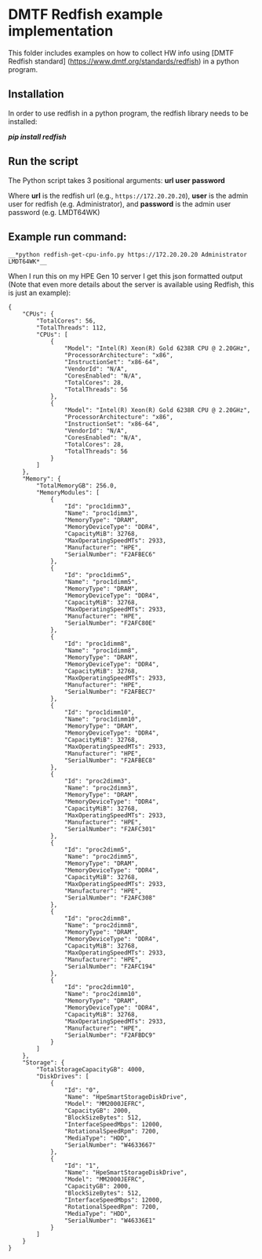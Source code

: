 # DMTF Redfish example implementation
This folder includes examples on how to collect HW info using [DMTF Redfish standard] (https://www.dmtf.org/standards/redfish) in a python program.

## Installation
In order to use redfish in a python program, the redfish library needs to be installed:

__*pip install redfish*__

## Run the script
The Python script takes 3 positional arguments:
__url user password__

Where __url__ is the redfish url (e.g., `https://172.20.20.20`), __user__ is the admin user for redfish (e.g. Administrator), and __password__ is the admin user password (e.g. LMDT64WK)

## Example run command:
`__*python redfish-get-cpu-info.py https://172.20.20.20 Administrator LMDT64WK*__`

When I run this on my HPE Gen 10 server I get this json formatted output (Note that even more details about the server is available using Redfish, this is just an example):
```
{
    "CPUs": {
        "TotalCores": 56,
        "TotalThreads": 112,
        "CPUs": [
            {
                "Model": "Intel(R) Xeon(R) Gold 6238R CPU @ 2.20GHz",
                "ProcessorArchitecture": "x86",
                "InstructionSet": "x86-64",
                "VendorId": "N/A",
                "CoresEnabled": "N/A",
                "TotalCores": 28,
                "TotalThreads": 56
            },
            {
                "Model": "Intel(R) Xeon(R) Gold 6238R CPU @ 2.20GHz",
                "ProcessorArchitecture": "x86",
                "InstructionSet": "x86-64",
                "VendorId": "N/A",
                "CoresEnabled": "N/A",
                "TotalCores": 28,
                "TotalThreads": 56
            }
        ]
    },
    "Memory": {
        "TotalMemoryGB": 256.0,
        "MemoryModules": [
            {
                "Id": "proc1dimm3",
                "Name": "proc1dimm3",
                "MemoryType": "DRAM",
                "MemoryDeviceType": "DDR4",
                "CapacityMiB": 32768,
                "MaxOperatingSpeedMTs": 2933,
                "Manufacturer": "HPE",
                "SerialNumber": "F2AFBEC6"
            },
            {
                "Id": "proc1dimm5",
                "Name": "proc1dimm5",
                "MemoryType": "DRAM",
                "MemoryDeviceType": "DDR4",
                "CapacityMiB": 32768,
                "MaxOperatingSpeedMTs": 2933,
                "Manufacturer": "HPE",
                "SerialNumber": "F2AFC80E"
            },
            {
                "Id": "proc1dimm8",
                "Name": "proc1dimm8",
                "MemoryType": "DRAM",
                "MemoryDeviceType": "DDR4",
                "CapacityMiB": 32768,
                "MaxOperatingSpeedMTs": 2933,
                "Manufacturer": "HPE",
                "SerialNumber": "F2AFBEC7"
            },
            {
                "Id": "proc1dimm10",
                "Name": "proc1dimm10",
                "MemoryType": "DRAM",
                "MemoryDeviceType": "DDR4",
                "CapacityMiB": 32768,
                "MaxOperatingSpeedMTs": 2933,
                "Manufacturer": "HPE",
                "SerialNumber": "F2AFBEC8"
            },
            {
                "Id": "proc2dimm3",
                "Name": "proc2dimm3",
                "MemoryType": "DRAM",
                "MemoryDeviceType": "DDR4",
                "CapacityMiB": 32768,
                "MaxOperatingSpeedMTs": 2933,
                "Manufacturer": "HPE",
                "SerialNumber": "F2AFC301"
            },
            {
                "Id": "proc2dimm5",
                "Name": "proc2dimm5",
                "MemoryType": "DRAM",
                "MemoryDeviceType": "DDR4",
                "CapacityMiB": 32768,
                "MaxOperatingSpeedMTs": 2933,
                "Manufacturer": "HPE",
                "SerialNumber": "F2AFC308"
            },
            {
                "Id": "proc2dimm8",
                "Name": "proc2dimm8",
                "MemoryType": "DRAM",
                "MemoryDeviceType": "DDR4",
                "CapacityMiB": 32768,
                "MaxOperatingSpeedMTs": 2933,
                "Manufacturer": "HPE",
                "SerialNumber": "F2AFC194"
            },
            {
                "Id": "proc2dimm10",
                "Name": "proc2dimm10",
                "MemoryType": "DRAM",
                "MemoryDeviceType": "DDR4",
                "CapacityMiB": 32768,
                "MaxOperatingSpeedMTs": 2933,
                "Manufacturer": "HPE",
                "SerialNumber": "F2AFBDC9"
            }
        ]
    },
    "Storage": {
        "TotalStorageCapacityGB": 4000,
        "DiskDrives": [
            {
                "Id": "0",
                "Name": "HpeSmartStorageDiskDrive",
                "Model": "MM2000JEFRC",
                "CapacityGB": 2000,
                "BlockSizeBytes": 512,
                "InterfaceSpeedMbps": 12000,
                "RotationalSpeedRpm": 7200,
                "MediaType": "HDD",
                "SerialNumber": "W4633667"
            },
            {
                "Id": "1",
                "Name": "HpeSmartStorageDiskDrive",
                "Model": "MM2000JEFRC",
                "CapacityGB": 2000,
                "BlockSizeBytes": 512,
                "InterfaceSpeedMbps": 12000,
                "RotationalSpeedRpm": 7200,
                "MediaType": "HDD",
                "SerialNumber": "W46336E1"
            }
        ]
    }
}
```
